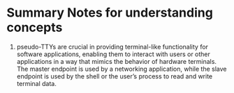 # Summary Notes for understanding concepts

1. pseudo-TTYs are crucial in providing terminal-like functionality for software applications, enabling them to interact with users or other applications in a way that mimics the behavior of hardware terminals. The master endpoint is used by a networking application, while the slave endpoint is used by the shell or the user’s process to read and write terminal data.